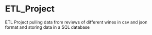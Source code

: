 # ETL_Project
ETL Project pulling data from reviews of different wines in csv and json format and storing data in a SQL database
